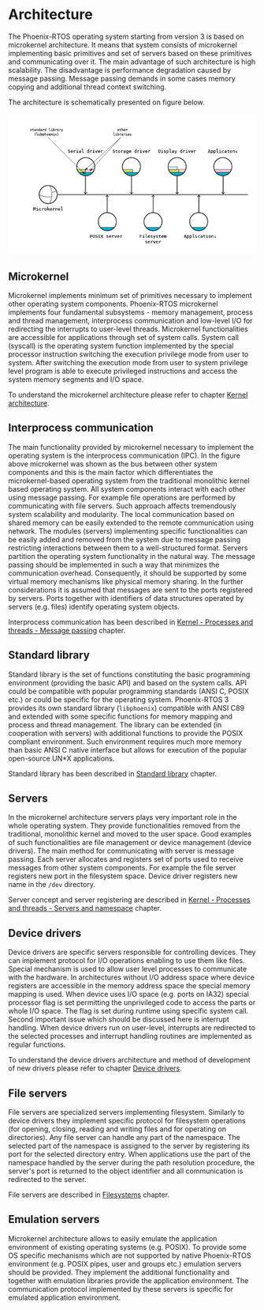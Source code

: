 # Architecture

The Phoenix-RTOS operating system starting from version 3 is based on microkernel architecture.
It means that system consists of microkernel implementing basic primitives and set of servers based on these primitives
and communicating over it.
The main advantage of such architecture is high scalability.
The disadvantage is performance degradation caused by message passing.
Message passing demands in some cases memory copying and additional thread context switching.

The architecture is schematically presented on figure below.

![Image](../_static/images/architecture/arch1.png)

## Microkernel

Microkernel implements minimum set of primitives necessary to implement other operating system components.
Phoenix-RTOS microkernel implements four fundamental subsystems - memory management, process and thread management,
interprocess communication and low-level I/O for redirecting the interrupts to user-level threads. Microkernel
functionalities are accessible for applications through set of system calls. System call (syscall) is the operating
system function implemented by the special processor instruction switching the execution privilege mode from user to
system. After switching the execution mode from user to system privilege level program is able to execute privileged
instructions and access the system memory segments and I/O space.

To understand the microkernel architecture please refer to chapter [Kernel architecture](../kernel/index.md).

## Interprocess communication

The main functionality provided by microkernel necessary to implement the operating system is the interprocess
communication (IPC). In the figure above microkernel was shown as the bus between other system components and this
is the main factor which differentiates the microkernel-based operating system from the traditional monolithic kernel
based operating system. All system components interact with each other using message passing. For example file
operations are performed by communicating with file servers. Such approach affects tremendously system scalability and
modularity. The local communication based on shared memory can be easily extended to the remote communication using
network. The modules (servers) implementing specific functionalities can be easily added and removed from the system
due to message passing restricting interactions between them to a well-structured format. Servers partition the
operating system functionality in the natural way. The message passing should be implemented in such a way that
minimizes the communication overhead. Consequently, it should be supported by some virtual memory mechanisms like
physical memory sharing. In the further considerations it is assumed that messages are sent to the ports registered by
servers. Ports together with identifiers of data structures operated by servers (e.g. files) identify operating system
objects.

Interprocess communication has been described in
[Kernel - Processes and threads - Message passing](../kernel/proc/msg.md) chapter.

## Standard library

Standard library is the set of functions constituting the basic programming environment (providing the basic API) and
based on the system calls. API could be compatible with popular programming standards (ANSI C, POSIX etc.) or could be
specific for the operating system. Phoenix-RTOS 3 provides its own standard library (`libphoenix`) compatible with ANSI
C89 and extended with some specific functions for memory mapping and process and thread management. The library can be
extended (in cooperation with servers) with additional functions to provide the POSIX compliant environment. Such
environment requires much more memory than basic ANSI C native interface but allows for execution of the popular
open-source UN*X applications.

Standard library has been described in [Standard library](../libc/index.md) chapter.

## Servers

In the microkernel architecture servers plays very important role in the whole operating system. They provide
functionalities removed from the traditional, monolithic kernel and moved to the user space. Good examples of
such functionalities are file management or device management (device drivers). The main method for communicating
with server is message passing. Each server allocates and registers set of ports used to receive messages from other
system components. For example the file server registers new port in the filesystem space. Device driver registers
new name in the `/dev` directory.

Server concept and server registering are described in
[Kernel - Processes and threads - Servers and namespace](../kernel/proc/namespace.md) chapter.

## Device drivers

Device drivers are specific servers responsible for controlling devices. They can implement protocol for I/O operations
enabling to use them like files. Special mechanism is used to allow user level processes to communicate with the
hardware. In architectures without I/O address space where device registers are accessible in the memory address space
the special memory mapping is used. When device uses I/O space (e.g. ports on IA32) special processor flag is set
permitting the unprivileged code to access the parts or whole I/O space. The flag is set during runtime using specific
system call. Second important issue which should be discussed here is interrupt handling. When device drivers run on
user-level, interrupts are redirected to the selected processes and interrupt handling routines are implemented as
regular functions.

To understand the device drivers architecture and method of development of new drivers please refer to chapter
[Device drivers](../devices/index.md).

## File servers

File servers are specialized servers implementing filesystem. Similarly to device drivers they implement specific
protocol for filesystem operations (for opening, closing, reading and writing files and for operating on directories).
Any file server can handle any part of the namespace. The selected part of the namespace is assigned to the server by
registering its port for the selected directory entry. When applications use the part of the namespace handled by the
server during the path resolution procedure, the server's port is returned to the object identifier and all
communication is redirected to the server.

File servers are described in [Filesystems](../filesystems/index.md) chapter.

## Emulation servers

Microkernel architecture allows to easily emulate the application environment of existing operating systems
(e.g. POSIX). To provide some OS specific mechanisms which are not supported by native Phoenix-RTOS environment
(e.g. POSIX pipes, user and groups etc.) emulation servers should be provided. They implement the additional
functionality and together with emulation libraries provide the application environment. The communication protocol
implemented by these servers is specific for emulated application environment.
